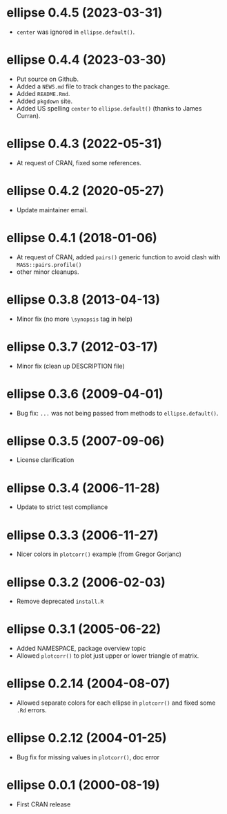 # ellipse 0.4.5 (2023-03-31)

* `center` was ignored in `ellipse.default()`.

# ellipse 0.4.4 (2023-03-30)

* Put source on Github.
* Added a `NEWS.md` file to track changes to the package.
* Added `README.Rmd`.
* Added `pkgdown` site.
* Added US spelling `center` to `ellipse.default()` (thanks to
James Curran).

# ellipse 0.4.3 (2022-05-31)  

- At request of CRAN, fixed some references.

# ellipse 0.4.2 (2020-05-27)  

- Update maintainer email.

# ellipse 0.4.1 (2018-01-06)  

- At request of CRAN, added `pairs()` generic function to avoid
clash with `MASS::pairs.profile()`
- other minor cleanups.

# ellipse 0.3.8 (2013-04-13)  

- Minor fix (no more `\synopsis` tag in help)

# ellipse 0.3.7 (2012-03-17)  

- Minor fix (clean up DESCRIPTION file)

# ellipse 0.3.6 (2009-04-01)  

- Bug fix:  `...` was not being passed from methods to `ellipse.default()`.

# ellipse 0.3.5 (2007-09-06)  

- License clarification

# ellipse 0.3.4 (2006-11-28)  

- Update to strict test compliance

# ellipse 0.3.3 (2006-11-27)  

- Nicer colors in `plotcorr()` example (from Gregor Gorjanc)
		   
# ellipse 0.3.2 (2006-02-03)  

- Remove deprecated `install.R`

# ellipse 0.3.1 (2005-06-22) 

- Added NAMESPACE, package overview topic
- Allowed `plotcorr()` to plot just upper or lower triangle
of matrix.

# ellipse 0.2.14 (2004-08-07) 

- Allowed separate colors for each ellipse in `plotcorr()`
and fixed some `.Rd` errors.

# ellipse 0.2.12 (2004-01-25) 

- Bug fix for missing values in `plotcorr()`, doc error

# ellipse 0.0.1 (2000-08-19)

- First CRAN release
		    






		    




